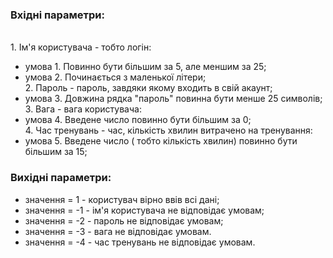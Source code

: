 ### Вхідні параметри:
<br> 1. Ім'я користувача - тобто логін:</br>
* умова 1. Повинно бути більшим за 5, але меншим за 25;
* умова 2. Починається з маленької літери;
<br> 2. Пароль -  пароль, завдяки якому входить в свій акаунт; </br>
* умова 3. Довжина рядка "пароль" повинна бути менше 25 символів;
 <br> 3. Вага - вага користувача:</br>
* умова 4. Введене число повинно бути більшим за 0;
<br> 4. Час тренувань - час, кількість хвилин витрачено на тренування:</br> 
* умова 5. Введене число ( тобто кількість хвилин) повинно бути більшим за 15;
### Вихідні параметри:
 * значення = 1 - користувач вірно ввів всі дані;
 * значення = -1 - ім'я користувача не відповідає умовам;
 * значення = -2 - пароль не відповідає умовам;
 * значення = -3 - вага не відповідає умовам.
 * значення = -4 - час тренувань не відповідає умовам.
